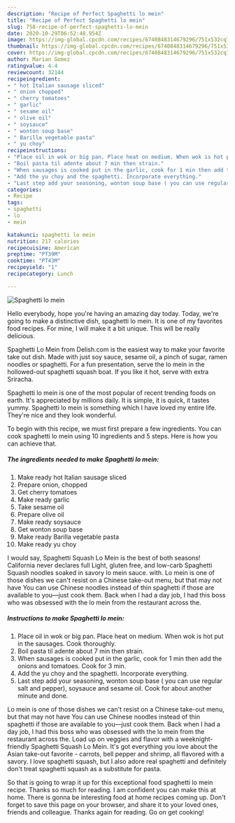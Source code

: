 ```yaml
---
description: "Recipe of Perfect Spaghetti lo mein"
title: "Recipe of Perfect Spaghetti lo mein"
slug: 758-recipe-of-perfect-spaghetti-lo-mein
date: 2020-10-29T06:52:48.954Z
image: https://img-global.cpcdn.com/recipes/6740848314679296/751x532cq70/spaghetti-lo-mein-recipe-main-photo.jpg
thumbnail: https://img-global.cpcdn.com/recipes/6740848314679296/751x532cq70/spaghetti-lo-mein-recipe-main-photo.jpg
cover: https://img-global.cpcdn.com/recipes/6740848314679296/751x532cq70/spaghetti-lo-mein-recipe-main-photo.jpg
author: Marian Gomez
ratingvalue: 4.4
reviewcount: 32144
recipeingredient:
- " hot Italian sausage sliced"
- " onion chopped"
- " cherry tomatoes"
- " garlic"
- " sesame oil"
- " olive oil"
- " soysauce"
- " wonton soup base"
- " Barilla vegetable pasta"
- " yu choy"
recipeinstructions:
- "Place oil in wok or big pan. Place heat on medium. When wok is hot put in the sausages. Cook thoroughly."
- "Boil pasta til adente about 7 min then strain."
- "When sausages is cooked put in the garlic, cook for 1 min then add the onions and tomatoes. Cook for 3 min."
- "Add the yu choy and the spaghetti. Incorporate everything."
- "Last step add your seasoning, wonton soup base ( you can use regular salt and pepper), soysauce and sesame oil. Cook for about another minute and done."
categories:
- Recipe
tags:
- spaghetti
- lo
- mein

katakunci: spaghetti lo mein 
nutrition: 217 calories
recipecuisine: American
preptime: "PT39M"
cooktime: "PT43M"
recipeyield: "1"
recipecategory: Lunch

---
```



![Spaghetti lo mein](https://img-global.cpcdn.com/recipes/6740848314679296/751x532cq70/spaghetti-lo-mein-recipe-main-photo.jpg)

Hello everybody, hope you're having an amazing day today. Today, we're going to make a distinctive dish, spaghetti lo mein. It is one of my favorites food recipes. For mine, I will make it a bit unique. This will be really delicious.

Spaghetti Lo Mein from Delish.com is the easiest way to make your favorite take out dish. Made with just soy sauce, sesame oil, a pinch of sugar, ramen noodles or spaghetti. For a fun presentation, serve the lo mein in the hollowed-out spaghetti squash boat. If you like it hot, serve with extra Sriracha.

Spaghetti lo mein is one of the most popular of recent trending foods on earth. It's appreciated by millions daily. It is simple, it is quick, it tastes yummy. Spaghetti lo mein is something which I have loved my entire life. They're nice and they look wonderful.


To begin with this recipe, we must first prepare a few ingredients. You can cook spaghetti lo mein using 10 ingredients and 5 steps. Here is how you can achieve that.

<!--inarticleads1-->

##### The ingredients needed to make Spaghetti lo mein:

1. Make ready  hot Italian sausage sliced
1. Prepare  onion, chopped
1. Get  cherry tomatoes
1. Make ready  garlic
1. Take  sesame oil
1. Prepare  olive oil
1. Make ready  soysauce
1. Get  wonton soup base
1. Make ready  Barilla vegetable pasta
1. Make ready  yu choy


I would say, Spaghetti Squash Lo Mein is the best of both seasons! California never declares full Light, gluten free, and low-carb Spaghetti Squash noodles soaked in savory lo mein sauce. with. Lo mein is one of those dishes we can&#39;t resist on a Chinese take-out menu, but that may not have You can use Chinese noodles instead of thin spaghetti if those are available to you—just cook them. Back when I had a day job, I had this boss who was obsessed with the lo mein from the restaurant across the. 

<!--inarticleads2-->

##### Instructions to make Spaghetti lo mein:

1. Place oil in wok or big pan. Place heat on medium. When wok is hot put in the sausages. Cook thoroughly.
1. Boil pasta til adente about 7 min then strain.
1. When sausages is cooked put in the garlic, cook for 1 min then add the onions and tomatoes. Cook for 3 min.
1. Add the yu choy and the spaghetti. Incorporate everything.
1. Last step add your seasoning, wonton soup base ( you can use regular salt and pepper), soysauce and sesame oil. Cook for about another minute and done.


Lo mein is one of those dishes we can&#39;t resist on a Chinese take-out menu, but that may not have You can use Chinese noodles instead of thin spaghetti if those are available to you—just cook them. Back when I had a day job, I had this boss who was obsessed with the lo mein from the restaurant across the. Load up on veggies and flavor with a weeknight-friendly Spaghetti Squash Lo Mein. It&#39;s got everything you love about the Asian take-out favorite - carrots, bell pepper and shrimp, all flavored with a savory. I love spaghetti squash, but I also adore real spaghetti and definitely don&#39;t treat spaghetti squash as a substitute for pasta. 

So that is going to wrap it up for this exceptional food spaghetti lo mein recipe. Thanks so much for reading. I am confident you can make this at home. There is gonna be interesting food at home recipes coming up. Don't forget to save this page on your browser, and share it to your loved ones, friends and colleague. Thanks again for reading. Go on get cooking!
